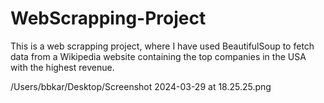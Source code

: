 # WebScrapping-Project

This is a web scrapping project, where I have used BeautifulSoup to fetch data from a Wikipedia website containing the top companies in the USA with the highest revenue.

/Users/bbkar/Desktop/Screenshot 2024-03-29 at 18.25.25.png






